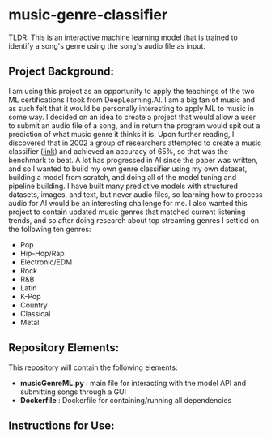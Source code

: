 # music-genre-classifier
TLDR: This is an interactive machine learning model that is trained to identify a song's genre using the song's audio file as input. 

## Project Background:
I am using this project as an opportunity to apply the teachings of the two ML certifications I took from DeepLearning.AI. I am a big fan of music and as such felt that it would be personally interesting to apply ML to music in some way. I decided on an idea to create a project that would allow a user to submit an audio file of a song, and in return the program would spit out a prediction of what music genre it thinks it is. Upon further reading, I discovered that in 2002 a group of researchers attempted to create a music classifier ([link](https://ieeexplore.ieee.org/document/1021072)) and achieved an accuracy of 65%, so that was the benchmark to beat. A lot has progressed in AI since the paper was written, and so I wanted to build my own genre classifier using my own dataset, building a model from scratch, and doing all of the model tuning and pipeline building. I have built many predictive models with structured datasets, images, and text, but never audio files, so learning how to process audio for AI would be an interesting challenge for me. I also wanted this project to contain updated music genres that matched current listening trends, and so after doing research about top streaming genres I settled on the following ten genres:
* Pop
* Hip-Hop/Rap
* Electronic/EDM
* Rock
* R&B
* Latin
* K-Pop
* Country
* Classical
* Metal

## Repository Elements:
This repository will contain the following elements:
* **musicGenreML.py** : main file for interacting with the model API and submitting songs through a GUI 
* **Dockerfile** : Dockerfile for containing/running all dependencies

## Instructions for Use:
